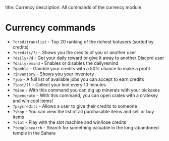 title: Currency 
description: All commands of the currency module

# Currency commands

* `?creditranklist`           - Top 20 ranking of the richest botusers (sorted by credits)
* `?credits/?c`                  - Shows you the credits of you or another user
* `?daily/?d`                    - Get your daily reward or give it away to another Discord user
* `?dailyremind`              - Enables or disables the dailyremind
* `?gamble`                   - Gamble your credits with a 50% chance to make a profit
* `?inventory`                - Shows you your inventory
* `?job`                      - A full list of available jobs you can accept to earn credits
* `?loot/?l`                     - Collect your loot every 10 minutes
* `?mine`                     - With this command you can dig up minerals with your pickaxes
* `?opencrate`                - With this command, you can open crates with a cratekey and win cool items!
* `?paycredits`               - Allows a user to give their credits to someone
* `?shop`                     - You can view the list of all purchasable items and sell or buy items
* `?slot`                     - Play with the slot machine and win/lose credits
* `?templesearch`             - Search for something valuable in the long-abandoned temple in the Sahara
